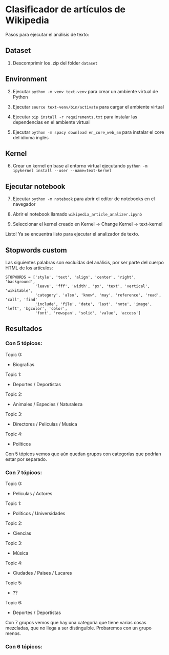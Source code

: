 # Clasificador de artículos de Wikipedia

Pasos para ejecutar el análisis de texto:

## Dataset

1. Descomprimir los .zip del folder `dataset`

## Environment

2. Ejecutar `python -m venv text-venv` para crear un ambiente virtual de Python

3. Ejecutar `source text-venv/bin/activate` para cargar el ambiente virtual

4. Ejecutar `pip install -r requirements.txt` para instalar las dependencias en el ambiente virtual

5. Ejecutar `python -m spacy download en_core_web_sm` para instalar el core del idioma inglés

## Kernel

6. Crear un kernel en base al entorno virtual ejecutando `python -m ipykernel install --user --name=text-kernel`

## Ejecutar notebook

7. Ejecutar `python -m notebook` para abrir el editor de notebooks en el navegador

9. Abrir el notebook llamado `wikipedia_article_analizer.ipynb`

10. Seleccionar el kernel creado en Kernel -> Change Kernel -> text-kernel


Listo! Ya se encuentra listo para ejecutar el analizador de texto.

## Stopwords custom

Las siguientes palabras son excluídas del análisis, por ser parte del cuerpo HTML de los artículos:

```
STOPWORDS = ['style', 'text', 'align', 'center', 'right', 'background', 
             'leave', 'fff', 'width', 'px', 'text', 'vertical', 'wikitable',
             'category', 'also', 'know', 'may', 'reference', 'read', 'call', 'find'
             'include', 'file', 'date', 'last', 'note', 'image', 'left', 'bgcolor', 'color',
             'font', 'rowspan', 'solid', 'value', 'access']
```

## Resultados

### Con 5 tópicos:

Topic 0:
- Biografias

Topic 1:
- Deportes / Deportistas

Topic 2:
- Animales / Especies / Naturaleza

Topic 3:
- Directores / Peliculas / Musica

Topic 4:
- Políticos


Con 5 tópicos vemos que aún quedan grupos con categorías que podrían estar por separado.

### Con 7 tópicos:

Topic 0:
- Peliculas / Actores

Topic 1:
- Políticos / Universidades

Topic 2:
- Ciencias

Topic 3:
- Música

Topic 4:
- Ciudades / Paises / Lucares

Topic 5:
- ??

Topic 6:
- Deportes / Deportistas


Con 7 grupos vemos que hay una categoría que tiene varias cosas mezcladas, que no llega a ser distinguible. Probaremos con un grupo menos.

### Con 6 tópicos:
